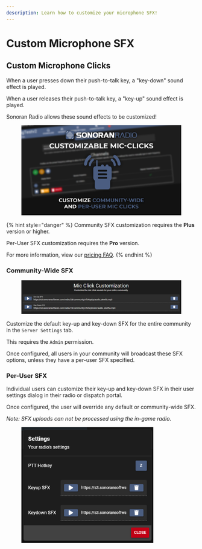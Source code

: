 ```yaml
---
description: Learn how to customize your microphone SFX!
---
```


# Custom Microphone SFX

## Custom Microphone Clicks

When a user presses down their push-to-talk key, a "key-down" sound effect is played.

When a user releases their push-to-talk key, a "key-up" sound effect is played.

Sonoran Radio allows these sound effects to be customized!

<figure><img src="../../.gitbook/assets/Radio_ProFeats.png" alt=""><figcaption></figcaption></figure>

{% hint style="danger" %}
Community SFX customization requires the **Plus** version or higher.

Per-User SFX customization requires the **Pro** version.

For more information, view our [pricing FAQ](../../pricing/faq/standalone-pricing.md).
{% endhint %}

### Community-Wide SFX

<figure><img src="../../.gitbook/assets/image (3).png" alt="" width="563"><figcaption></figcaption></figure>

Customize the default key-up and key-down SFX for the entire community in the `Server Settings` tab.

This requires the `Admin` permission.

Once configured, all users in your community will broadcast these SFX options, unless they have a per-user SFX specified.

### Per-User SFX

Individual users can customize their key-up and key-down SFX in their user settings dialog in their radio or dispatch portal.

Once configured, the user will override any default or community-wide SFX.

_Note: SFX uploads can not be processed using the in-game radio._

<figure><img src="../../.gitbook/assets/image (1) (1) (1) (1).png" alt="" width="350"><figcaption></figcaption></figure>
